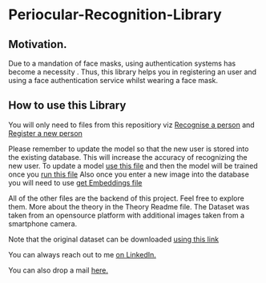 # Periocular-Recognition-Library
## Motivation.
Due to a mandation of face masks, using authentication systems has become a necessity . Thus, this library helps you in registering an user and using a face authentication service 
whilst wearing a face mask. 

## How to use this Library
You will only need to files from this repositiory viz [Recognise a person](https://github.com/adityakhambete/Periocular-Recognition-Library/blob/master/recognisePerson.py)
and [Register a new person](https://github.com/adityakhambete/Periocular-Recognition-Library/blob/master/registerNewPerson.py)

Please remember to update the model so that the new user is stored into the existing database. This will increase the accuracy of recognizing the new user.
To update a model [use this file](https://github.com/adityakhambete/Periocular-Recognition-Library/blob/master/addNewLabel.py) and then the model will be trained 
once you [run this file](https://github.com/adityakhambete/Periocular-Recognition-Library/blob/master/trainUpdatedModel.py)
Also once you enter a new image into the database you will need to use [get Embeddings file]() 


All of the other files are the backend of this project. Feel free to explore them. 
More about the theory in the Theory Readme file.
The Dataset was taken from an opensource platform with additional images taken from a smartphone camera.

Note that the original dataset can be downloaded [using this link](http://iris.di.ubi.pt/ubipr.html) 

You can always reach out to me [on LinkedIn.](https://www.linkedin.com/in/aditya-khambete-591158170/)

You can also drop a mail [here.](mailto:aditya210699@gmail.com)
